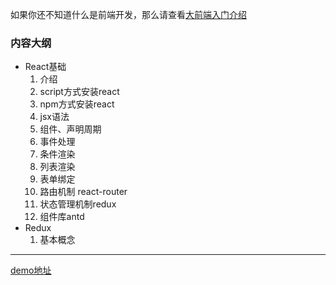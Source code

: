 如果你还不知道什么是前端开发，那么请查看[大前端入门介绍](prepare.md)

### 内容大纲

- React基础
  1. 介绍
  2. script方式安装react
  3. npm方式安装react
  4. jsx语法
  5. 组件、声明周期
  6. 事件处理
  7. 条件渲染
  8. 列表渲染
  9. 表单绑定
  10. 路由机制 react-router
  11. 状态管理机制redux
  12. 组件库antd
- Redux
  1. 基本概念

---

[demo地址](https://github.com/pluslicy/react_demos.git)

